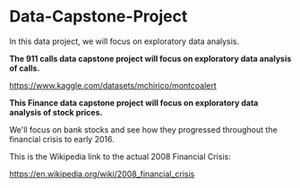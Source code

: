 # Data-Capstone-Project
In this data project, we will focus on exploratory data analysis.

**The 911 calls data capstone project will focus on exploratory data analysis of calls.**

https://www.kaggle.com/datasets/mchirico/montcoalert

**This Finance data capstone project will focus on exploratory data analysis of stock prices.**

We'll focus on bank stocks and see how they progressed throughout the financial crisis to early 2016.

This is the Wikipedia link to the actual 2008 Financial Crisis:

https://en.wikipedia.org/wiki/2008_financial_crisis
